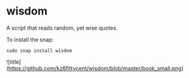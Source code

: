# wisdom
A script that reads random, yet wise quotes. 

To install the snap:

`sudo snap install wisdom`


![title] (https://github.com/kz6fittycent/wisdom/blob/master/book_small.png)



